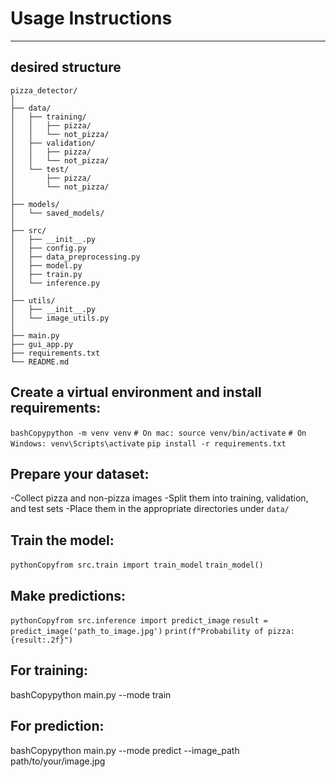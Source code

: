 # Usage Instructions
----------------------------------------------------------
## desired structure
```
pizza_detector/
│
├── data/
│   ├── training/
│   │   ├── pizza/
│   │   └── not_pizza/
│   ├── validation/
│   │   ├── pizza/
│   │   └── not_pizza/
│   └── test/
│       ├── pizza/
│       └── not_pizza/
│
├── models/
│   └── saved_models/
│
├── src/
│   ├── __init__.py
│   ├── config.py
│   ├── data_preprocessing.py
│   ├── model.py
│   ├── train.py
│   └── inference.py
│
├── utils/
│   ├── __init__.py
│   └── image_utils.py
│
├── main.py
├── gui_app.py
├── requirements.txt
└── README.md
```
## Create a virtual environment and install requirements:
```bashCopypython -m venv venv```
```# On mac: source venv/bin/activate```
```# On Windows: venv\Scripts\activate```
```pip install -r requirements.txt```

## Prepare your dataset:
-Collect pizza and non-pizza images
-Split them into training, validation, and test sets
-Place them in the appropriate directories under ```data/```

## Train the model:
```pythonCopyfrom src.train import train_model```
```train_model()```

## Make predictions:
```pythonCopyfrom src.inference import predict_image```
```result = predict_image('path_to_image.jpg')```
```print(f"Probability of pizza: {result:.2f}")```

## For training:
bashCopypython main.py --mode train

## For prediction:
bashCopypython main.py --mode predict --image_path path/to/your/image.jpg
